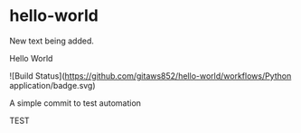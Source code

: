 # hello-world

New text being added.

Hello World

![Build Status](https://github.com/gitaws852/hello-world/workflows/Python application/badge.svg)

A simple commit to test automation

TEST
